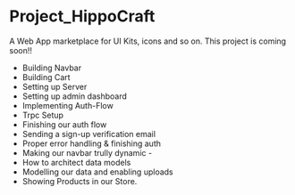 # Project_HippoCraft
A Web App marketplace for UI Kits, icons and so on.
This project is coming soon!!
- Building Navbar
- Building Cart
- Setting up Server
- Setting up admin dashboard
- Implementing Auth-Flow
- Trpc Setup
- Finishing our auth flow
- Sending a sign-up verification email
- Proper error handling & finishing auth
- Making our navbar trully dynamic - 
- How to architect data models
- Modelling our data and enabling uploads
- Showing Products in our Store.